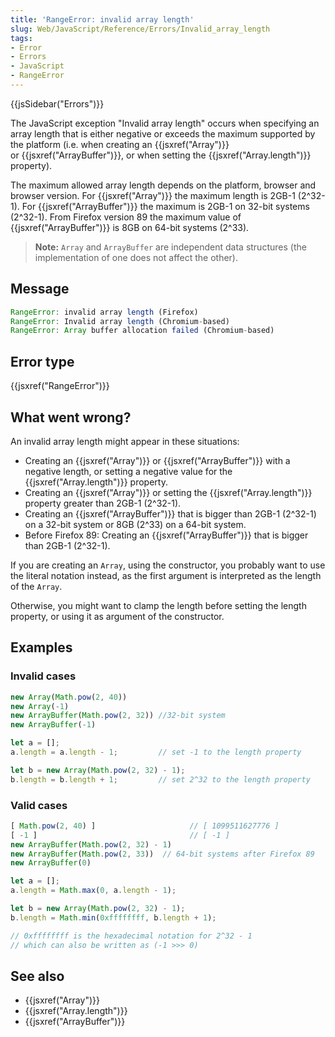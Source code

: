 ```yaml
---
title: 'RangeError: invalid array length'
slug: Web/JavaScript/Reference/Errors/Invalid_array_length
tags:
- Error
- Errors
- JavaScript
- RangeError
---
```

{{jsSidebar("Errors")}}

The JavaScript exception "Invalid array length" occurs when specifying an array
length that is either negative or exceeds the maximum supported by the platform
(i.e. when creating an {{jsxref("Array")}}
or {{jsxref("ArrayBuffer")}}, or when setting the
{{jsxref("Array.length")}} property).

The maximum allowed array length depends on the platform, browser and browser
version. For {{jsxref("Array")}} the maximum length is 2GB-1 (2^32-1). For
{{jsxref("ArrayBuffer")}} the maximum is 2GB-1 on 32-bit systems
(2^32-1). From Firefox version 89 the maximum value of
{{jsxref("ArrayBuffer")}} is 8GB on 64-bit systems (2^33).

> **Note:** `Array` and `ArrayBuffer` are independent data structures (the
> implementation of one does not affect the other).

## Message

```js
RangeError: invalid array length (Firefox)
RangeError: Invalid array length (Chromium-based)
RangeError: Array buffer allocation failed (Chromium-based)
```

## Error type

{{jsxref("RangeError")}}

## What went wrong?

An invalid array length might appear in these situations:

- Creating an {{jsxref("Array")}} or {{jsxref("ArrayBuffer")}} with
  a negative length, or setting a negative value for the
  {{jsxref("Array.length")}} property.
- Creating an {{jsxref("Array")}} or setting the
  {{jsxref("Array.length")}} property greater than 2GB-1 (2^32-1).
- Creating an {{jsxref("ArrayBuffer")}} that is bigger than 2GB-1
  (2^32-1) on a 32-bit system or 8GB (2^33) on a 64-bit system.
- Before Firefox 89: Creating an {{jsxref("ArrayBuffer")}} that is bigger
  than 2GB-1 (2^32-1).

If you are creating an `Array`, using the constructor, you probably want to use
the literal notation instead, as the first argument is interpreted as the length
of the `Array`.

Otherwise, you might want to clamp the length before setting the length
property, or using it as argument of the constructor.

## Examples

### Invalid cases

```js example-bad
new Array(Math.pow(2, 40))
new Array(-1)
new ArrayBuffer(Math.pow(2, 32)) //32-bit system
new ArrayBuffer(-1)

let a = [];
a.length = a.length - 1;         // set -1 to the length property

let b = new Array(Math.pow(2, 32) - 1);
b.length = b.length + 1;         // set 2^32 to the length property
```

### Valid cases

```js example-good
[ Math.pow(2, 40) ]                     // [ 1099511627776 ]
[ -1 ]                                  // [ -1 ]
new ArrayBuffer(Math.pow(2, 32) - 1)
new ArrayBuffer(Math.pow(2, 33))  // 64-bit systems after Firefox 89
new ArrayBuffer(0)

let a = [];
a.length = Math.max(0, a.length - 1);

let b = new Array(Math.pow(2, 32) - 1);
b.length = Math.min(0xffffffff, b.length + 1);

// 0xffffffff is the hexadecimal notation for 2^32 - 1
// which can also be written as (-1 >>> 0)
```

## See also

- {{jsxref("Array")}}
- {{jsxref("Array.length")}}
- {{jsxref("ArrayBuffer")}}
